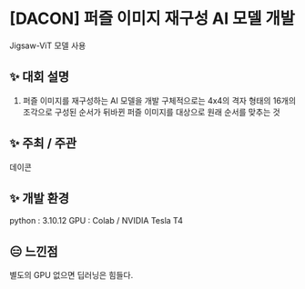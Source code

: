 # [DACON] 퍼즐 이미지 재구성 AI 모델 개발
Jigsaw-ViT 모델 사용

## :sparkles: 대회 설명
1. 퍼즐 이미지를 재구성하는 AI 모델을 개발
구체적으로는 4x4의 격자 형태의 16개의 조각으로 구성된 순서가 뒤바뀐 퍼즐 이미지를 대상으로 원래 순서를 맞추는 것

## :sparkles: 주최 / 주관
데이콘

## :sparkles: 개발 환경
python : 3.10.12
GPU : Colab / NVIDIA Tesla T4

## :expressionless: 느낀점
별도의 GPU 없으면 딥러닝은 힘들다.
